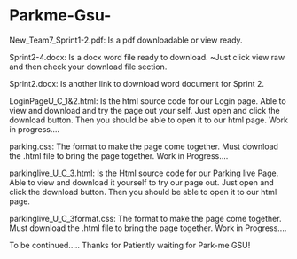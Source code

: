 # Parkme-Gsu-


New_Team7_Sprint1-2.pdf: Is a pdf downloadable or view ready. 

Sprint2-4.docx: Is a docx word file ready to download.
~Just click view raw and then check your download file section.

Sprint2.docx: Is another link to download word document for Sprint 2.


LoginPageU_C_1&2.html: Is the html source code for our Login page.
Able to view and download and try the page out your self. Just open and click the download button. 
Then you should be able to open it to our html page.
Work in progress....

parking.css: The format to make the page come together. Must download the .html file to bring the page together.
Work in Progress....


parkinglive_U_C_3.html: Is the Html source code for our Parking live Page. Able to view and
download it yourself to try our page out. Just open and click the download button. 
Then you should be able to open it to our html page.

parkinglive_U_C_3format.css: The format to make the page come together. Must download the .html file to bring the page together.
Work in Progress....



To be continued.....
Thanks for Patiently waiting for Park-me GSU!
